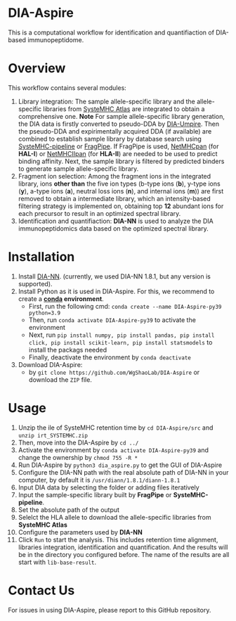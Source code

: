 # DIA-Aspire
This is a computational workflow for identification and quantifiaction of DIA-based immunopeptidome.

# Overview
This workflow contains several modules:
1. Library integration: The sample allele-specific library and the allele-specific libraries from [SysteMHC Atlas](https://systemhc.sjtu.edu.cn/) are integrated to obtain a comprehensive one. **Note** For sample allele-specific library generation, the DIA data is firstly converted to pseudo-DDA by [DIA-Umpire](https://github.com/cctsou/DIA-Umpire). Then the pseudo-DDA and expirimentally acquired DDA (if available) are combined to establish sample library by database search using [SysteMHC-pipeline](https://github.com/WShaoLab/SysteMHC-pipeline) or [FragPipe](https://fragpipe.nesvilab.org/). If FragPipe is used, [NetMHCpan](https://services.healthtech.dtu.dk/services/NetMHCpan-4.1/) (for **HAL-I**) or [NetMHCIIpan](https://services.healthtech.dtu.dk/services/NetMHCIIpan-4.3/) (for **HLA-II**) are needed to be used to predict binding affinity. Next, the sample library is filtered by predicted binders to generate sample allele-specific library.
2. Fragment ion selection: Among the fragment ions in the integrated library, ions **other than** the five ion types (b-type ions (**b**), y-type ions (**y**), a-type ions (**a**), neutral loss ions (**n**), and internal ions (**m**)) are first removed to obtain a intermediate library, which an intensity-based filtering strategy is implemented on, obtaining top **12** abundant ions for each precursor to result in an optimized spectral library.
3. Identification and quantifiaction: **DIA-NN** is used to analyze the DIA immunopeptidomics data based on the optimized spectral library.

# Installation
1. Install [DIA-NN](https://github.com/vdemichev/DiaNN). (currently, we used DIA-NN 1.8.1, but any version is supported).
2. Install Python as it is used in DIA-Aspire. For this, we recommend to create a **[conda](https://www.anaconda.com/) environment**.
   - First, run the following cmd: `conda create --name DIA-Aspire-py39 python=3.9`
   - Then, run `conda activate DIA-Aspire-py39` to activate the environment
   - Next, run `pip install numpy, pip install pandas, pip install click, pip install scikit-learn, pip install statsmodels` to install the packags needed
   - Finally, deactivate the environment by `conda deactivate`
3. Download DIA-Aspire:
   - by `git clone https://github.com/WgShaoLab/DIA-Aspire` or download the `ZIP` file.

# Usage
1. Unzip the ile of SysteMHC retention time by `cd DIA-Aspire/src` and `unzip irt_SYSTEMHC.zip`
2. Then, move into the DIA-Aspire by `cd ../`
3. Activate the environment by `conda activate DIA-Aspire-py39` and change the ownership by `chmod 755 -R *`
4. Run DIA-Aspire by `python3 dia_aspire.py` to get the GUI of DIA-Aspire
5. Configure the DIA-NN path with the real absolute path of DIA-NN in your computer, by default it is `/usr/diann/1.8.1/diann-1.8.1`
6. Input DIA data by selecting the folder or adding files iteratively
7. Input the sample-specific library built by **FragPipe** or **SysteMHC-pipeline**.
8. Set the absolute path of the output 
9. Selelct the HLA allele to download the allele-specific libraries from **SysteMHC Atlas**
10. Configure the parameters used by **DIA-NN**
11. Click `Run` to start the analysis. This includes retention time alignment, libraries integration, identification and quantification. And the results will be in the directory you configured before. The name of the results are all start with `lib-base-result`.

# Contact Us
For issues in using DIA-Aspire, please report to this GitHub repository.

